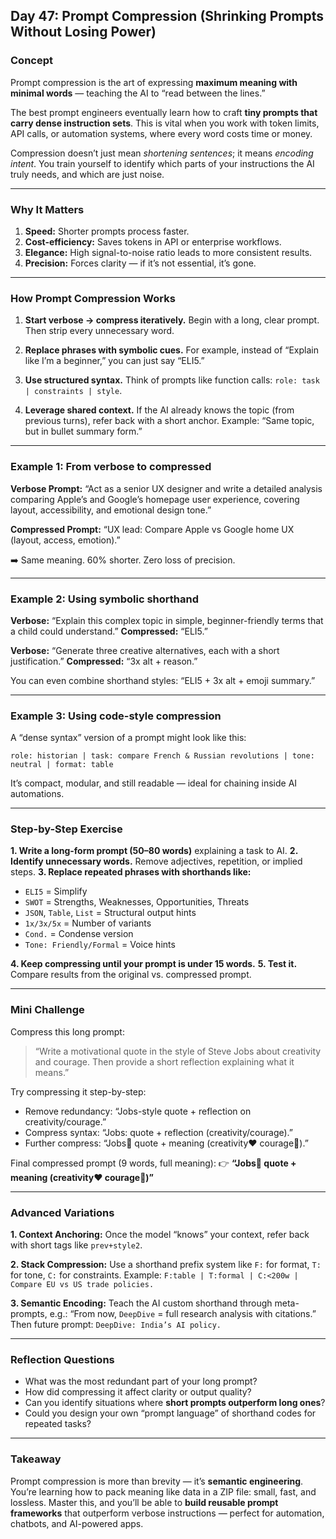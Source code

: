 
## **Day 47: Prompt Compression (Shrinking Prompts Without Losing Power)**

### **Concept**

Prompt compression is the art of expressing **maximum meaning with minimal words** — teaching the AI to “read between the lines.”

The best prompt engineers eventually learn how to craft **tiny prompts that carry dense instruction sets**. This is vital when you work with token limits, API calls, or automation systems, where every word costs time or money.

Compression doesn’t just mean *shortening sentences*; it means *encoding intent*. You train yourself to identify which parts of your instructions the AI truly needs, and which are just noise.

---

### **Why It Matters**

1. **Speed:** Shorter prompts process faster.
2. **Cost-efficiency:** Saves tokens in API or enterprise workflows.
3. **Elegance:** High signal-to-noise ratio leads to more consistent results.
4. **Precision:** Forces clarity — if it’s not essential, it’s gone.

---

### **How Prompt Compression Works**

1. **Start verbose → compress iteratively.**
   Begin with a long, clear prompt. Then strip every unnecessary word.

2. **Replace phrases with symbolic cues.**
   For example, instead of “Explain like I’m a beginner,” you can just say “ELI5.”

3. **Use structured syntax.**
   Think of prompts like function calls: `role: task | constraints | style`.

4. **Leverage shared context.**
   If the AI already knows the topic (from previous turns), refer back with a short anchor. Example: “Same topic, but in bullet summary form.”

---

### **Example 1: From verbose to compressed**

**Verbose Prompt:**
“Act as a senior UX designer and write a detailed analysis comparing Apple’s and Google’s homepage user experience, covering layout, accessibility, and emotional design tone.”

**Compressed Prompt:**
“UX lead: Compare Apple vs Google home UX (layout, access, emotion).”

➡️ Same meaning. 60% shorter. Zero loss of precision.

---

### **Example 2: Using symbolic shorthand**

**Verbose:**
“Explain this complex topic in simple, beginner-friendly terms that a child could understand.”
**Compressed:**
“ELI5.”

**Verbose:**
“Generate three creative alternatives, each with a short justification.”
**Compressed:**
“3x alt + reason.”

You can even combine shorthand styles:
“ELI5 + 3x alt + emoji summary.”

---

### **Example 3: Using code-style compression**

A “dense syntax” version of a prompt might look like this:

```
role: historian | task: compare French & Russian revolutions | tone: neutral | format: table
```

It’s compact, modular, and still readable — ideal for chaining inside AI automations.

---

### **Step-by-Step Exercise**

**1. Write a long-form prompt (50–80 words)** explaining a task to AI.
**2. Identify unnecessary words.** Remove adjectives, repetition, or implied steps.
**3. Replace repeated phrases with shorthands like:**

* `ELI5` = Simplify
* `SWOT` = Strengths, Weaknesses, Opportunities, Threats
* `JSON`, `Table`, `List` = Structural output hints
* `1x/3x/5x` = Number of variants
* `Cond.` = Condense version
* `Tone: Friendly/Formal` = Voice hints

**4. Keep compressing until your prompt is under 15 words.**
**5. Test it.** Compare results from the original vs. compressed prompt.

---

### **Mini Challenge**

Compress this long prompt:

> “Write a motivational quote in the style of Steve Jobs about creativity and courage. Then provide a short reflection explaining what it means.”

Try compressing it step-by-step:

* Remove redundancy: “Jobs-style quote + reflection on creativity/courage.”
* Compress syntax: “Jobs: quote + reflection (creativity/courage).”
* Further compress: “Jobs🧠 quote + meaning (creativity❤️ courage🦁).”

Final compressed prompt (9 words, full meaning):
👉 **“Jobs🧠 quote + meaning (creativity❤️ courage🦁)”**

---

### **Advanced Variations**

**1. Context Anchoring:**
Once the model “knows” your context, refer back with short tags like `prev+style2`.

**2. Stack Compression:**
Use a shorthand prefix system like `F:` for format, `T:` for tone, `C:` for constraints.
Example: `F:table | T:formal | C:<200w | Compare EU vs US trade policies.`

**3. Semantic Encoding:**
Teach the AI custom shorthand through meta-prompts, e.g.:
“From now, `DeepDive` = full research analysis with citations.”
Then future prompt: `DeepDive: India’s AI policy.`

---

### **Reflection Questions**

* What was the most redundant part of your long prompt?
* How did compressing it affect clarity or output quality?
* Can you identify situations where **short prompts outperform long ones**?
* Could you design your own “prompt language” of shorthand codes for repeated tasks?

---

### **Takeaway**

Prompt compression is more than brevity — it’s **semantic engineering**.
You’re learning how to pack meaning like data in a ZIP file: small, fast, and lossless.
Master this, and you’ll be able to **build reusable prompt frameworks** that outperform verbose instructions — perfect for automation, chatbots, and AI-powered apps.
